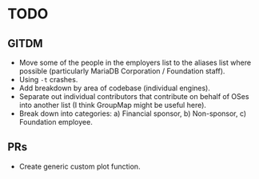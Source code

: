 # TODO

## GITDM

* Move some of the people in the employers list to the aliases list where possible (particularly MariaDB Corporation / Foundation staff).
* Using `-t` crashes.
* Add breakdown by area of codebase (individual engines).
* Separate out individual contributors that contribute on behalf of OSes into another list (I think GroupMap might be useful here).
* Break down into categories: a) Financial sponsor, b) Non-sponsor, c) Foundation employee.

## PRs

* Create generic custom plot function.
